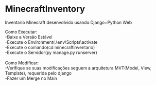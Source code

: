 # MinecraftInventory

Inventario Minecraft desenvolvido usando Django+Python Web

Como Executar:<br>
  -Baixe a Versão Estável<br>
  -Execute o Environment(.\env\Scripts\activate<br>
  -Execute o comando(cd minecraftinventario)<br>
  -Execute o Servidor(py manage.py runserver)<br>
<br>
Como Modificar:<br>
  -Verifique se suas modificações seguem a arquitetura MVT(Model, View, Template), requerida pelo django<br>
  -Fazer um Merge no Main
